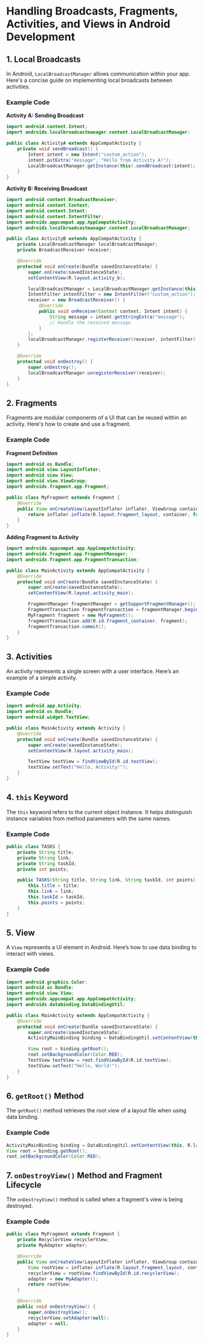 # Handling Broadcasts, Fragments, Activities, and Views in Android Development

## 1. Local Broadcasts

In Android, `LocalBroadcastManager` allows communication within your app. Here's a concise guide on implementing local broadcasts between activities.

### Example Code

**Activity A: Sending Broadcast**

```java
import android.content.Intent;
import androidx.localbroadcastmanager.content.LocalBroadcastManager;

public class ActivityA extends AppCompatActivity {
    private void sendBroadcast() {
        Intent intent = new Intent("custom_action");
        intent.putExtra("message", "Hello from Activity A!");
        LocalBroadcastManager.getInstance(this).sendBroadcast(intent);
    }
}
```

**Activity B: Receiving Broadcast**

```java
import android.content.BroadcastReceiver;
import android.content.Context;
import android.content.Intent;
import android.content.IntentFilter;
import androidx.appcompat.app.AppCompatActivity;
import androidx.localbroadcastmanager.content.LocalBroadcastManager;

public class ActivityB extends AppCompatActivity {
    private LocalBroadcastManager localBroadcastManager;
    private BroadcastReceiver receiver;

    @Override
    protected void onCreate(Bundle savedInstanceState) {
        super.onCreate(savedInstanceState);
        setContentView(R.layout.activity_b);

        localBroadcastManager = LocalBroadcastManager.getInstance(this);
        IntentFilter intentFilter = new IntentFilter("custom_action");
        receiver = new BroadcastReceiver() {
            @Override
            public void onReceive(Context context, Intent intent) {
                String message = intent.getStringExtra("message");
                // Handle the received message
            }
        };
        localBroadcastManager.registerReceiver(receiver, intentFilter);
    }

    @Override
    protected void onDestroy() {
        super.onDestroy();
        localBroadcastManager.unregisterReceiver(receiver);
    }
}
```

## 2. Fragments

Fragments are modular components of a UI that can be reused within an activity. Here's how to create and use a fragment.

### Example Code

**Fragment Definition**

```java
import android.os.Bundle;
import android.view.LayoutInflater;
import android.view.View;
import android.view.ViewGroup;
import androidx.fragment.app.Fragment;

public class MyFragment extends Fragment {
    @Override
    public View onCreateView(LayoutInflater inflater, ViewGroup container, Bundle savedInstanceState) {
        return inflater.inflate(R.layout.fragment_layout, container, false);
    }
}
```

**Adding Fragment to Activity**

```java
import androidx.appcompat.app.AppCompatActivity;
import androidx.fragment.app.FragmentManager;
import androidx.fragment.app.FragmentTransaction;

public class MainActivity extends AppCompatActivity {
    @Override
    protected void onCreate(Bundle savedInstanceState) {
        super.onCreate(savedInstanceState);
        setContentView(R.layout.activity_main);

        FragmentManager fragmentManager = getSupportFragmentManager();
        FragmentTransaction fragmentTransaction = fragmentManager.beginTransaction();
        MyFragment fragment = new MyFragment();
        fragmentTransaction.add(R.id.fragment_container, fragment);
        fragmentTransaction.commit();
    }
}
```

## 3. Activities

An activity represents a single screen with a user interface. Here’s an example of a simple activity.

### Example Code

```java
import android.app.Activity;
import android.os.Bundle;
import android.widget.TextView;

public class MainActivity extends Activity {
    @Override
    protected void onCreate(Bundle savedInstanceState) {
        super.onCreate(savedInstanceState);
        setContentView(R.layout.activity_main);

        TextView textView = findViewById(R.id.textView);
        textView.setText("Hello, Activity!");
    }
}
```

## 4. `this` Keyword

The `this` keyword refers to the current object instance. It helps distinguish instance variables from method parameters with the same names.

### Example Code

```java
public class TASKS {
    private String title;
    private String link;
    private String taskId;
    private int points;

    public TASKS(String title, String link, String taskId, int points) {
        this.title = title;
        this.link = link;
        this.taskId = taskId;
        this.points = points;
    }
}
```

## 5. View

A `View` represents a UI element in Android. Here’s how to use data binding to interact with views.

### Example Code

```java
import android.graphics.Color;
import android.os.Bundle;
import android.view.View;
import androidx.appcompat.app.AppCompatActivity;
import androidx.databinding.DataBindingUtil;

public class MainActivity extends AppCompatActivity {
    @Override
    protected void onCreate(Bundle savedInstanceState) {
        super.onCreate(savedInstanceState);
        ActivityMainBinding binding = DataBindingUtil.setContentView(this, R.layout.activity_main);

        View root = binding.getRoot();
        root.setBackgroundColor(Color.RED);
        TextView textView = root.findViewById(R.id.textView);
        textView.setText("Hello, World!");
    }
}
```

## 6. `getRoot()` Method

The `getRoot()` method retrieves the root view of a layout file when using data binding.

### Example Code

```java
ActivityMainBinding binding = DataBindingUtil.setContentView(this, R.layout.activity_main);
View root = binding.getRoot();
root.setBackgroundColor(Color.RED);
```

## 7. `onDestroyView()` Method and Fragment Lifecycle

The `onDestroyView()` method is called when a fragment's view is being destroyed.

### Example Code

```java
public class MyFragment extends Fragment {
    private RecyclerView recyclerView;
    private MyAdapter adapter;

    @Override
    public View onCreateView(LayoutInflater inflater, ViewGroup container, Bundle savedInstanceState) {
        View rootView = inflater.inflate(R.layout.fragment_layout, container, false);
        recyclerView = rootView.findViewById(R.id.recyclerView);
        adapter = new MyAdapter();
        return rootView;
    }

    @Override
    public void onDestroyView() {
        super.onDestroyView();
        recyclerView.setAdapter(null);
        adapter = null;
    }
}
```